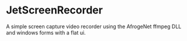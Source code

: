# JetScreenRecorder
A simple screen capture video recorder using the AfrogeNet ffmpeg DLL and windows forms with a flat ui.
